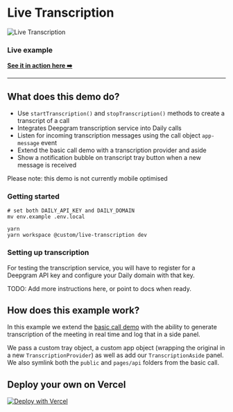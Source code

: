 # Live Transcription

![Live Transcription](./image.png)

### Live example

**[See it in action here ➡️](https://custom-live-transcription.vercel.app)**

---

## What does this demo do?

- Use `startTranscription()` and `stopTranscription()` methods to create a transcript of a call 
- Integrates Deepgram transcription service into Daily calls
- Listen for incoming transcription messages using the call object `app-message` event
- Extend the basic call demo with a transcription provider and aside
- Show a notification bubble on transcript tray button when a new message is received

Please note: this demo is not currently mobile optimised

### Getting started

```
# set both DAILY_API_KEY and DAILY_DOMAIN
mv env.example .env.local

yarn
yarn workspace @custom/live-transcription dev
```

### Setting up transcription

For testing the transcription service, you will have to register for a Deepgram API key and configure your Daily domain with that key.

TODO: Add more instructions here, or point to docs when ready.

## How does this example work?

In this example we extend the [basic call demo](../basic-call) with the ability to generate transcription of the meeting in real time and log that in a side panel.

We pass a custom tray object, a custom app object (wrapping the original in a new `TranscriptionProvider`) as well as add our `TranscriptionAside` panel. We also symlink both the `public` and `pages/api` folders from the basic call.


## Deploy your own on Vercel

[![Deploy with Vercel](https://vercel.com/button)](https://vercel.com/new/daily-co/clone-flow?repository-url=https%3A%2F%2Fgithub.com%2Fdaily-demos%2Fexamples.git&env=DAILY_DOMAIN%2CDAILY_API_KEY&envDescription=Your%20Daily%20domain%20and%20API%20key%20can%20be%20found%20on%20your%20account%20dashboard&envLink=https%3A%2F%2Fdashboard.daily.co&project-name=daily-examples&repo-name=daily-examples)
